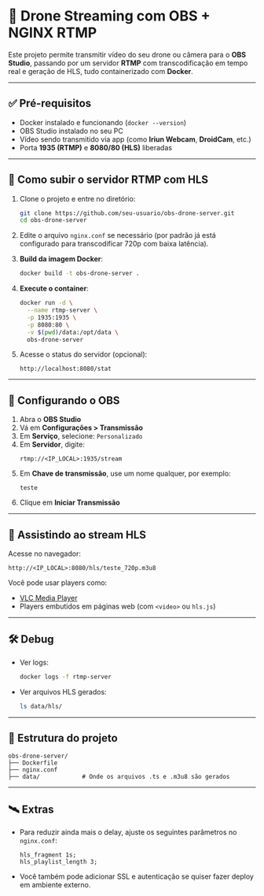
# 📡 Drone Streaming com OBS + NGINX RTMP

Este projeto permite transmitir vídeo do seu drone ou câmera para o **OBS Studio**, passando por um servidor **RTMP** com transcodificação em tempo real e geração de HLS, tudo containerizado com **Docker**.

---

## ✅ Pré-requisitos

- Docker instalado e funcionando (`docker --version`)
- OBS Studio instalado no seu PC
- Vídeo sendo transmitido via app (como **Iriun Webcam**, **DroidCam**, etc.)
- Porta **1935 (RTMP)** e **8080/80 (HLS)** liberadas

---

## 🚀 Como subir o servidor RTMP com HLS

1. Clone o projeto e entre no diretório:
   ```bash
   git clone https://github.com/seu-usuario/obs-drone-server.git
   cd obs-drone-server
   ```

2. Edite o arquivo `nginx.conf` se necessário (por padrão já está configurado para transcodificar 720p com baixa latência).

3. **Build da imagem Docker**:
   ```bash
   docker build -t obs-drone-server .
   ```

4. **Execute o container**:
   ```bash
   docker run -d \
     --name rtmp-server \
     -p 1935:1935 \
     -p 8080:80 \
     -v $(pwd)/data:/opt/data \
     obs-drone-server
   ```

5. Acesse o status do servidor (opcional):
   ```
   http://localhost:8080/stat
   ```

---

## 🎥 Configurando o OBS

1. Abra o **OBS Studio**
2. Vá em **Configurações > Transmissão**
3. Em **Serviço**, selecione: `Personalizado`
4. Em **Servidor**, digite:
   ```
   rtmp://<IP_LOCAL>:1935/stream
   ```
5. Em **Chave de transmissão**, use um nome qualquer, por exemplo:
   ```
   teste
   ```
6. Clique em **Iniciar Transmissão**

---

## 🔗 Assistindo ao stream HLS

Acesse no navegador:
```
http://<IP_LOCAL>:8080/hls/teste_720p.m3u8
```

Você pode usar players como:

- [VLC Media Player](https://www.videolan.org/)
- Players embutidos em páginas web (com `<video>` ou `hls.js`)

---

## 🛠️ Debug

- Ver logs:
  ```bash
  docker logs -f rtmp-server
  ```
- Ver arquivos HLS gerados:
  ```bash
  ls data/hls/
  ```

---

## 📁 Estrutura do projeto

```
obs-drone-server/
├── Dockerfile
├── nginx.conf
├── data/            # Onde os arquivos .ts e .m3u8 são gerados
```

---

## 🛰️ Extras

- Para reduzir ainda mais o delay, ajuste os seguintes parâmetros no `nginx.conf`:
  ```nginx
  hls_fragment 1s;
  hls_playlist_length 3;
  ```
- Você também pode adicionar SSL e autenticação se quiser fazer deploy em ambiente externo.
